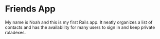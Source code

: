 # Friends App

My name is Noah and this is my first Rails app. It neatly organizes a list of contacts and has the availability for many users to sign in and keep private roladexes.
